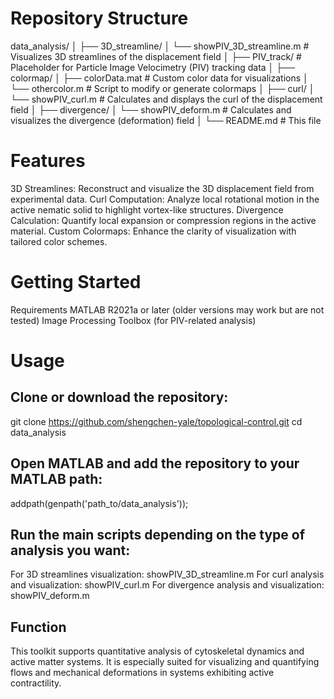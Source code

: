 # Repository Structure

data_analysis/
│
├── 3D_streamline/
│   └── showPIV_3D_streamline.m       # Visualizes 3D streamlines of the displacement field
│
├── PIV_track/                        # Placeholder for Particle Image Velocimetry (PIV) tracking data
│
├── colormap/
│   ├── colorData.mat                 # Custom color data for visualizations
│   └── othercolor.m                 # Script to modify or generate colormaps
│
├── curl/
│   └── showPIV_curl.m               # Calculates and displays the curl of the displacement field
│
├── divergence/
│   └── showPIV_deform.m             # Calculates and visualizes the divergence (deformation) field
│
└── README.md                        # This file


# Features

3D Streamlines: Reconstruct and visualize the 3D displacement field from experimental data.
Curl Computation: Analyze local rotational motion in the active nematic solid to highlight vortex-like structures.
Divergence Calculation: Quantify local expansion or compression regions in the active material.
Custom Colormaps: Enhance the clarity of visualization with tailored color schemes.

# Getting Started

Requirements
MATLAB R2021a or later (older versions may work but are not tested)
Image Processing Toolbox (for PIV-related analysis)

# Usage
## Clone or download the repository:

git clone https://github.com/shengchen-yale/topological-control.git
cd data_analysis

## Open MATLAB and add the repository to your MATLAB path:

addpath(genpath('path_to/data_analysis'));

## Run the main scripts depending on the type of analysis you want:

For 3D streamlines visualization: showPIV_3D_streamline.m
For curl analysis and visualization: showPIV_curl.m
For divergence analysis and visualization: showPIV_deform.m

## Function
This toolkit supports quantitative analysis of cytoskeletal dynamics and active matter systems. It is especially suited for visualizing and quantifying flows and mechanical deformations in systems exhibiting active contractility.
